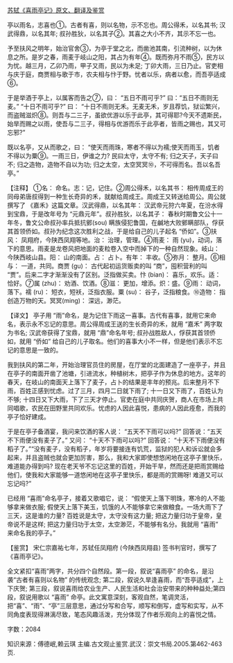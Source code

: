 [苏轼《喜雨亭记》原文、翻译及鉴赏](https://www.vrrw.net/wx/14145.html)

亭以雨名，志喜也①。古者有喜，则以名物，示不忘也。周公得禾，以名其书; 汉武得鼎，以名其年; 叔孙胜狄，以名其子②。其喜之大小不齐，其示不忘一也。

予至扶风之明年，始治官舍③，为亭于堂之北，而凿池其南，引流种树，以为休息之所。是岁之春，雨麦于岐山之阳，其占为有年④。既而弥月不雨⑤，民方以为忧。越三月，乙卯乃雨，甲子又雨，民以为未足; 丁卯大雨，三日乃止。官吏相与庆于庭，商贾相与歌于市，农夫相与忭于野。忧者以乐，病者以愈，而吾亭适成⑥。

于是举酒于亭上，以属客而告之⑦，曰： “五日不雨可乎?” 曰：“五日不雨则无麦。” “十日不雨可乎?” 曰： “十日不雨则无禾。无麦无禾，岁且荐饥，狱讼繁兴，而盗贼滋炽⑧。则吾与二三子，虽欲优游以乐于此亭，其可得耶?今天不遗斯民，始旱而赐之以雨，使吾与二三子，得相与优游而乐于此亭者，皆雨之赐也，其又可忘邪?”

既以名亭，又从而歌之，曰： “使天而雨珠，寒者不得以为襦;使天而雨玉，饥者不得以为粟⑨。一雨三日，伊谁之力? 民曰太守，太守不有; 归之天子，天子曰不; 归之造物，造物不自以为功; 归之太空，太空冥冥⑩，不可得而名。吾以名吾亭。”



【注释】 ①名： 命名。志：记，记住。②周公得禾，以名其书： 相传周成王的同母弟唐叔得到一种生长奇异的禾，就献给周成王。周成王又转送给周公。周公就撰写了 《嘉禾》这篇文章。汉武得鼎，以名其年： 汉武帝元狩六年夏，在汾水得到宝鼎，于是改年号为 “元鼎元年”。叔孙胜狄，以名其子： 春秋时期鲁文公十一年冬，鲁文公命叔孙率兵抵抗鄋(sou) 瞒族侵犯鲁国，在鹹地大败鄋瞒部队，俘获其首领侨如。叔孙为纪念这次胜利之战，于是给自己的儿子起名 “侨如”。③扶风： 凤翔府，今陕西凤翔等地。治： 治理，管理。④雨麦： 雨 (yu)，动词，落下的意思。雨麦是龙卷风把地面的麦粒卷入空中而掉下的一种自然现象。岐山： 今陕西岐山县。阳： 山的南面。占： 占卜。有年： 丰收。⑤弥月： 整月。⑥相与： 一道，共同。商贾 (gu)： 古代起初运货贩卖的叫 “商”，囤积营利的叫 “贾”。后来二字才渐渐没有了区别。泛指做买卖。忭 (bian)： 喜乐，欢乐。适： 恰好。⑦属 (zhu)： 劝酒、饮酒。⑧滋： 更加，增添。炽：盛。⑨雨： 动词，落下。襦 (ru)： 短衣，短袄，泛指衣服。粟 (su)： 谷子，泛指粮食。⑩造物： 指创造万物的天。冥冥(ming)： 深远，渺茫。

【译文】 亭子用 “雨”命名，是为记住下雨这一喜事。古代有喜事，就用它来命名，表示永不忘记的意思。周公得周成王送的生长奇异的禾，就用 “嘉禾” 两字取为书名; 汉武帝获得了宝鼎，就用 “鼎”命名年号; 叔孙战胜敌人，俘获其首领侨如，就用 “侨如” 给自己的儿子取名。他们的喜事大小不一样，但是他们表示不忘记的意思是一致的。

我到扶风的第二年，开始治理官员住的房屋，在厅堂的北面建造了一座亭子，并且在亭子的南面开凿了池塘，引进流水，种植树木，把亭子作为休息的地方。这年的春天，在岐山的南面天上落下了麦子，占卜的结果是丰年的预兆。后来整月不下雨，百姓正感到忧虑。过了三月，四月二日就下雨了; 十一日又下雨了，百姓认为不够; 十四日又下大雨，下了三天才停止。官吏在庭中共同庆贺，商人在市场上共同唱歌，农民在田野里共同欢乐。忧虑的人因此喜悦，患病的人因此痊愈，而我的亭子恰好建成。

于是在亭子备酒宴，我问来饮酒的客人说： “五天不下雨可以吗?” 回答说：“五天不下雨便没有麦子了。” 又问： “十天不下雨可以吗?” 回答说： “十天不下雨便没有稻子了。”“没有麦子，没有稻子，年岁将要接连有饥荒，监狱的犯人和诉讼就会多起来，并且盗贼也就会更加厉害，那么，我和大家即使想悠闲地在这亭子里快乐，难道能办得到吗? 现在老天爷不忘记这里的百姓，开始干旱，然而还是把雨赏赐给他们，使我和大家能够一道悠闲地在这亭子里快乐，都是雨的赏赐呀! 难道又可以忘记吗?”

已经用 “喜雨”命名亭子，接着又歌唱它，说： “假使天上落下明珠，寒冷的人不能够拿来做衣服; 假使天上落下美玉，饥饿的人不能够拿它来做粮食。一场大雨下了三天，这是谁的力量? 百姓说是太守，太守没有这力量; 把这力量归功于皇帝，皇帝说不是这样; 把这力量归功于太空，太空渺茫，不能够有名分。我就用 “喜雨” 来命名我的亭子。”

【鉴赏】 宋仁宗嘉祐七年，苏轼任凤翔府 (今陕西凤翔县) 签书判官时，撰写了 《喜雨亭记》。

全文紧扣“喜雨”两字，共分四个自然段。第一段，叙说“喜雨亭” 的命名，是沿袭“古者有喜则以名物” 的传统观念; 第二段，叙说久旱逢喜雨，而“吾亭适成”，上下庆贺; 第三段，叙说喜雨给农业生产、人民生活和社会治安带来的种种益处;第四段，叙说用歌以 “喜雨” 命亭。此文寓意深刻，客观自然，笔调灵活，把“喜”、“雨”、“亭”三层意思，通过分写和合写，顺写和倒写，虚写和实写，从不同角度表现得淋漓尽致，笔态风趣活泼，充分体现了作者乐观向上的喜悦之情。

字数：2084

知识来源：傅德岷,赖云琪 主编.古文观止鉴赏.武汉：崇文书局.2005.第462-463页.

